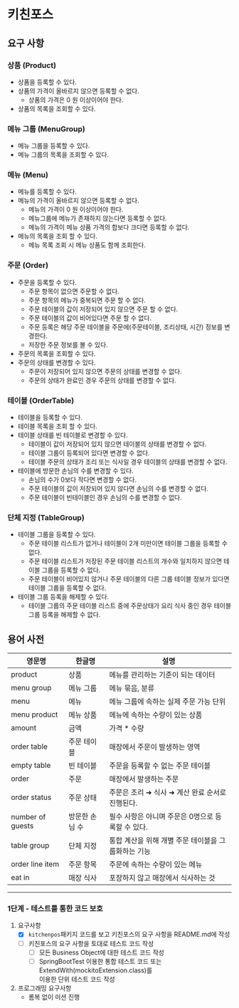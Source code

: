 # 키친포스

## 요구 사항

### 상품 (Product)

- 상품을 등록할 수 있다.
- 상품의 가격이 올바르지 않으면 등록할 수 없다.
    - 상품의 가격은 0 원 이상이어야 한다.
- 상품의 목록을 조회할 수 있다.

### 메뉴 그룹 (MenuGroup)

- 메뉴 그룹을 등록할 수 있다.
- 메뉴 그룹의 목록을 조회할 수 있다.

### 메뉴 (Menu)

- 메뉴를 등록할 수 있다.
- 메뉴의 가격이 올바르지 않으면 등록할 수 없다.
    - 메뉴의 가격이 0 원 이상이어야 한다.
    - 메뉴그룹에 메뉴가 존재하지 않는다면 등록할 수 없다.
    - 메뉴의 가격이 메뉴 상품 가격의 합보다 크다면 등록할 수 없다.
- 메뉴의 목록을 조회 할 수 있다.
    - 메뉴 목록 조회 시 메뉴 상품도 함께 조회한다.

### 주문 (Order)

- 주문을 등록할 수 있다.
    - 주문 항목이 없으면 주문할 수 없다.
    - 주문 항목의 메뉴가 중복되면 주문 할 수 없다.
    - 주문 테이블의 값이 저장되어 있지 않으면 주문 할 수 없다.
    - 주문 테이블의 값이 비어있다면 주문 할 수 없다.
    - 주문 등록은 해당 주문 테이블을 주문에(주문테이블, 조리상태, 시간) 정보를 변경한다.
    - 저장한 주문 정보를 볼 수 있다.
- 주문의 목록을 조회할 수 있다.
- 주문의 상태를 변경할 수 있다.
    - 주문이 저장되어 있지 않으면 주문의 상태를 변경할 수 없다.
    - 주문의 상태가 완료인 경우 주문의 상태를 변경할 수 없다.

### 테이블 (OrderTable)

- 테이블을 등록할 수 있다.
- 테이블 목록을 조회 할 수 있다.
- 테이블 상태를 빈 테이블로 변경할 수 있다.
    - 테이블이 값이 저장되어 있지 않으면 테이블의 상태를 변경할 수 없다.
    - 테이블 그룹이 등록되어 있다면 변경할 수 없다.
    - 테이블 주문의 상태가 조리 또는 식사일 경우 테이블의 상태를 변경할 수 없다.
- 테이블에 방문한 손님의 수를 변경할 수 있다.
    - 손님의 수가 0보다 작다면 변경할 수 없다.
    - 주문 테이블의 값이 저장되어 있지 않다면 손님의 수를 변경할 수 없다.
    - 주문 테이블이 빈테이블인 경우 손님의 수를 변경할 수 없다.

### 단체 지정 (TableGroup)

- 테이블 그룹을 등록할 수 있다.
    - 주문 테이블 리스트가 없거나 테이블이 2개 미만이면 테이블 그룹을 등록할 수 없다.
    - 주문 테이블 리스트가 저장된 주문 테이블 리스트의 개수와 일치하지 않으면 테이블 그룹을 등록할 수 없다.
    - 주문 테이블이 비어있지 않거나 주문 테이블의 다른 그룹 테이블 정보가 있다면 테이블 그룹을 등록할 수 없다.
- 테이블 그룹 등록을 해제할 수 있다.
    - 테이블 그룹의 주문 테이블 리스트 중에 주문상태가 요리 식사 중인 경우 테이블 그룹 등록을 해제할 수 없다.

## 용어 사전

| 영문명              | 한글명      | 설명                            |
|------------------|----------|-------------------------------|
| product          | 상품       | 메뉴를 관리하는 기준이 되는 데이터           |
| menu group       | 메뉴 그룹    | 메뉴 묶음, 분류                     |
| menu             | 메뉴       | 메뉴 그룹에 속하는 실제 주문 가능 단위        |
| menu product     | 메뉴 상품    | 메뉴에 속하는 수량이 있는 상품             |
| amount           | 금액       | 가격 * 수량                       |
| order table      | 주문 테이블   | 매장에서 주문이 발생하는 영역              |
| empty table      | 빈 테이블    | 주문을 등록할 수 없는 주문 테이블           |
| order            | 주문       | 매장에서 발생하는 주문                  |
| order status     | 주문 상태    | 주문은 조리 ➜ 식사 ➜ 계산 완료 순서로 진행된다. |
| number of guests | 방문한 손님 수 | 필수 사항은 아니며 주문은 0명으로 등록할 수 있다. |
| table group      | 단체 지정    | 통합 계산을 위해 개별 주문 테이블을 그룹화하는 기능 |
| order line item  | 주문 항목    | 주문에 속하는 수량이 있는 메뉴             |
| eat in           | 매장 식사    | 포장하지 않고 매장에서 식사하는 것           |

---

### 1단계 - 테스트를 통한 코드 보호

1. 요구사항
    - [x] `kitchenpos`패키지 코드를 보고 키친포스의 요구 사항을 README.md에 작성
    - [ ] 키친포스의 요구 사항을 토대로 테스트 코드 작성
        - [ ] 모든 Business Object에 대한 테스트 코드 작성
        - [ ] SpringBootTest 이용한 통합 테스트 코드 또는 ExtendWith(mockitoExtension.class)를  
          이용한 단위 테스트 코드 작성
2. 프로그래밍 요구사항
    - 롬복 없이 미션 진행
